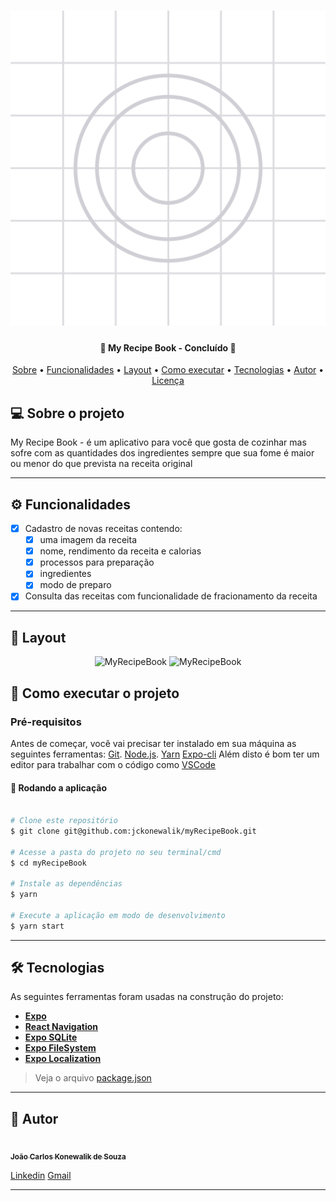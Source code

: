 <h1 align="center">
    <img alt="MyRecipeBook" title="#MyRecipeBook" src="./assets/adaptive-icon.png" />
</h1>
<h4 align="center"> 
	🚧  My Recipe Book - Concluído 🚧
</h4>
<p align="center">
 <a href="#-sobre-o-projeto">Sobre</a> •
 <a href="#-funcionalidades">Funcionalidades</a> •
 <a href="#-layout">Layout</a> • 
 <a href="#-como-executar-o-projeto">Como executar</a> • 
 <a href="#-tecnologias">Tecnologias</a> • 
 <a href="#-autor">Autor</a> • 
 <a href="#user-content--licença">Licença</a>
</p>

## 💻 Sobre o projeto

My Recipe Book - é um aplicativo para você que gosta de cozinhar mas sofre com as quantidades dos ingredientes sempre que sua fome é maior ou menor do que prevista na receita original

---

## ⚙️ Funcionalidades

- [x] Cadastro de novas receitas contendo:
  - [x] uma imagem da receita
  - [x] nome, rendimento da receita e calorias
  - [x] processos para preparação
  - [x] ingredientes
  - [x] modo de preparo

- [x] Consulta das receitas com funcionalidade de fracionamento da receita
  
---

## 🎨 Layout

<p align="center">
  <img alt="MyRecipeBook" title="#MyRecipeBook" src="./assets/home-mobile.png" width="200px">

  <img alt="MyRecipeBook" title="#MyRecipeBook" src="./assets/detalhes-mobile.svg" width="200px">
</p>

## 🚀 Como executar o projeto

### Pré-requisitos

Antes de começar, você vai precisar ter instalado em sua máquina as seguintes ferramentas:
[Git](https://git-scm.com). [Node.js](https://nodejs.org/en/). [Yarn](https://yarnpkg.com/) [Expo-cli](https://docs.expo.io/workflow/expo-cli/)
Além disto é bom ter um editor para trabalhar com o código como [VSCode](https://code.visualstudio.com/)


#### 🧭 Rodando a aplicação

```bash

# Clone este repositório
$ git clone git@github.com:jckonewalik/myRecipeBook.git

# Acesse a pasta do projeto no seu terminal/cmd
$ cd myRecipeBook

# Instale as dependências
$ yarn

# Execute a aplicação em modo de desenvolvimento
$ yarn start

```

---

## 🛠 Tecnologias

As seguintes ferramentas foram usadas na construção do projeto:

-   **[Expo](https://expo.io/)**
-   **[React Navigation](https://reactnavigation.org/)**
-   **[Expo SQLite](https://docs.expo.io/versions/latest/sdk/sqlite/)**
-   **[Expo FileSystem](https://docs.expo.io/versions/latest/sdk/filesystem/)**
-   **[Expo Localization](https://docs.expo.io/versions/latest/sdk/localization/)**

> Veja o arquivo  [package.json](https://github.com/jckonewalik/myRecipeBook/blob/master/package.json)

---

## 🦸 Autor

<a href="https://github.com/jckonewalik">
 <img style="border-radius: 50%;" src="https://avatars.githubusercontent.com/u/8429781?v=4" width="100px;" alt=""/>
 <br />
 <sub><b>João Carlos Konewalik de Souza</b></sub></a> <a href="https://github.com/jckonewalik" title="JCS Tecnologia"></a>
 <br />

[Linkedin](https://www.linkedin.com/in/jckonewalik/) 
[Gmail](mailto:joaocksouza@gmail.com)

---